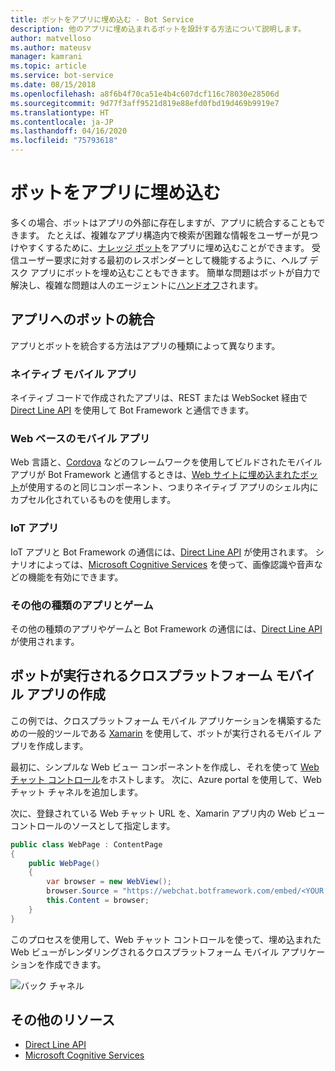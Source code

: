 ```yaml
---
title: ボットをアプリに埋め込む - Bot Service
description: 他のアプリに埋め込まれるボットを設計する方法について説明します。
author: matvelloso
ms.author: mateusv
manager: kamrani
ms.topic: article
ms.service: bot-service
ms.date: 08/15/2018
ms.openlocfilehash: a8f6b4f70ca51e4b4c607dcf116c78030e28506d
ms.sourcegitcommit: 9d77f3aff9521d819e88efd0fbd19d469b9919e7
ms.translationtype: HT
ms.contentlocale: ja-JP
ms.lasthandoff: 04/16/2020
ms.locfileid: "75793618"
---
```

# <a name="embed-a-bot-in-an-app"></a>ボットをアプリに埋め込む

多くの場合、ボットはアプリの外部に存在しますが、アプリに統合することもできます。 たとえば、複雑なアプリ構造内で検索が困難な情報をユーザーが見つけやすくするために、[ナレッジ ボット](~/bot-service-design-pattern-knowledge-base.md)をアプリに埋め込むことができます。 受信ユーザー要求に対する最初のレスポンダーとして機能するように、ヘルプ デスク アプリにボットを埋め込むこともできます。 簡単な問題はボットが自力で解決し、複雑な問題は人のエージェントに[ハンドオフ](~/bot-service-design-pattern-handoff-human.md)されます。 

## <a name="integrating-bot-with-app"></a>アプリへのボットの統合

アプリとボットを統合する方法はアプリの種類によって異なります。 

### <a name="native-mobile-app"></a>ネイティブ モバイル アプリ

ネイティブ コードで作成されたアプリは、REST または WebSocket 経由で[Direct Line API][directLineAPI] を使用して Bot Framework と通信できます。

### <a name="web-based-mobile-app"></a>Web ベースのモバイル アプリ

Web 言語と、<a href="https://cordova.apache.org/" target="_blank">Cordova</a> などのフレームワークを使用してビルドされたモバイル アプリが Bot Framework と通信するときは、[Web サイトに埋め込まれたボット](~/bot-service-design-pattern-embed-web-site.md)が使用するのと同じコンポーネント、つまりネイティブ アプリのシェル内にカプセル化されているものを使用します。

### <a name="iot-app"></a>IoT アプリ

IoT アプリと Bot Framework の通信には、[Direct Line API][directLineAPI] が使用されます。 シナリオによっては、<a href="https://www.microsoft.com/cognitive-services/" target="_blank">Microsoft Cognitive Services</a> を使って、画像認識や音声などの機能を有効にできます。

### <a name="other-types-of-apps-and-games"></a>その他の種類のアプリとゲーム

その他の種類のアプリやゲームと Bot Framework の通信には、[Direct Line API][directLineAPI] が使用されます。 

## <a name="creating-a-cross-platform-mobile-app-that-runs-a-bot"></a>ボットが実行されるクロスプラットフォーム モバイル アプリの作成

この例では、クロスプラットフォーム モバイル アプリケーションを構築するための一般的ツールである <a href="https://www.xamarin.com/" target="_blank">Xamarin</a> を使用して、ボットが実行されるモバイル アプリを作成します。 

最初に、シンプルな Web ビュー コンポーネントを作成し、それを使って <a href="https://github.com/Microsoft/BotFramework-WebChat" target="_blank">Web チャット コントロール</a>をホストします。 次に、Azure portal を使用して、Web チャット チャネルを追加します。 

次に、登録されている Web チャット URL を、Xamarin アプリ内の Web ビュー コントロールのソースとして指定します。

```cs
public class WebPage : ContentPage
{
    public WebPage()
    {
        var browser = new WebView();
        browser.Source = "https://webchat.botframework.com/embed/<YOUR SECRET KEY HERE>";
        this.Content = browser;
    }
}
```

このプロセスを使用して、Web チャット コントロールを使って、埋め込まれた Web ビューがレンダリングされるクロスプラットフォーム モバイル アプリケーションを作成できます。

![バック チャネル](~/media/bot-service-design-pattern-embed-app/xamarin-apps.png)

<!-- TODO: No sample bot available
## Sample code

For a complete sample that shows how to create a cross-platform mobile app that runs a bot (as described in this article), see the <a href="https://github.com/Microsoft/BotBuilder-Samples/tree/master/CSharp/capability-BotInApps" target="_blank">Bot in Apps sample</a> in GitHub.
-->

## <a name="additional-resources"></a>その他のリソース

- [Direct Line API][directLineAPI]
- <a href="https://www.microsoft.com/cognitive-services/" target="_blank">Microsoft Cognitive Services</a>

[directLineAPI]: https://docs.botframework.com/restapi/directline3/#navtitle
